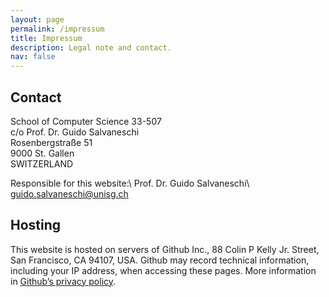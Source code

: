 ```yaml
---
layout: page
permalink: /impressum
title: Impressum
description: Legal note and contact.
nav: false
---
```


## Contact

School of Computer Science 33-507\
c/o Prof. Dr. Guido Salvaneschi\
Rosenbergstraße 51\
9000 St. Gallen\
SWITZERLAND

Responsible for this website:\\
Prof. Dr. Guido Salvaneschi\\
[guido.salvaneschi@unisg.ch](mailto:guido.salvaneschi@unisg.ch)

## Hosting

This website is hosted on servers of Github Inc., 88 Colin P Kelly Jr. Street, San Francisco, CA 94107, USA. Github may record technical information, including your IP address, when accessing these pages. More information in [Github’s privacy policy](https://docs.github.com/en/github/site-policy/github-privacy-statement).
